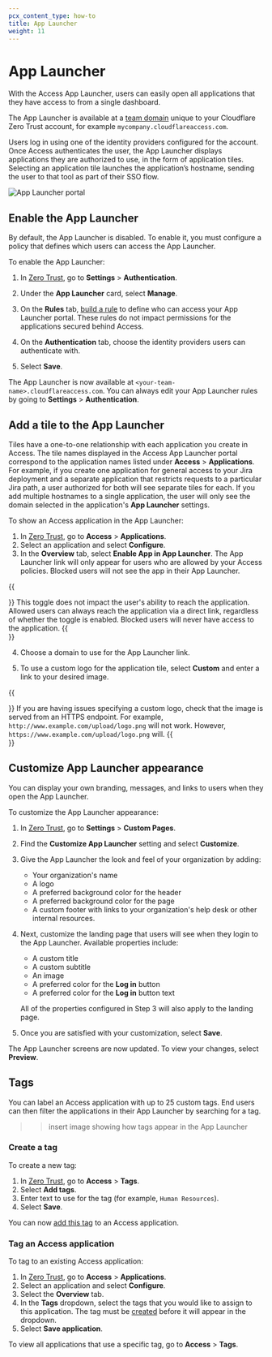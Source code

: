 ```yaml
---
pcx_content_type: how-to
title: App Launcher
weight: 11
---
```


# App Launcher

With the Access App Launcher, users can easily open all applications that they have access to from a single dashboard.

The App Launcher is available at a [team domain](/cloudflare-one/glossary/#team-domain) unique to your Cloudflare Zero Trust account, for example `mycompany.cloudflareaccess.com`.

Users log in using one of the identity providers configured for the account. Once Access authenticates the user, the App Launcher displays applications they are authorized to use, in the form of application tiles. Selecting an application tile launches the application’s hostname, sending the user to that tool as part of their SSO flow.

![App Launcher portal](/images/cloudflare-one/applications/app-launcher.png)

## Enable the App Launcher

By default, the App Launcher is disabled. To enable it, you must configure a policy that defines which users can access the App Launcher.

To enable the App Launcher:

1. In [Zero Trust](https://one.dash.cloudflare.com), go to **Settings** > **Authentication**.

2. Under the **App Launcher** card, select **Manage**.

3. On the **Rules** tab, [build a rule](/cloudflare-one/policies/access/) to define who can access your App Launcher portal. These rules do not impact permissions for the applications secured behind Access.

4. On the **Authentication** tab, choose the identity providers users can authenticate with.

5. Select **Save**.

The App Launcher is now available at `<your-team-name>.cloudflareaccess.com`. You can always edit your App Launcher rules by going to **Settings** > **Authentication**.

## Add a tile to the App Launcher

Tiles have a one-to-one relationship with each application you create in Access. The tile names displayed in the Access App Launcher portal correspond to the application names listed under **Access** > **Applications**. For example, if you create one application for general access to your Jira deployment and a separate application that restricts requests to a particular Jira path, a user authorized for both will see separate tiles for each. If you add multiple hostnames to a single application, the user will only see the domain selected in the application's **App Launcher** settings.

To show an Access application in the App Launcher:

1. In [Zero Trust](https://one.dash.cloudflare.com/), go to **Access** > **Applications**.
2. Select an application and select **Configure**.
3. In the **Overview** tab, select **Enable App in App Launcher**. The App Launcher link will only appear for users who are allowed by your Access policies. Blocked users will not see the app in their App Launcher.

{{<Aside type="note">}}
This toggle does not impact the user's ability to reach the application. Allowed users can always reach the application via a direct link, regardless of whether the toggle is enabled. Blocked users will never have access to the application.
{{</Aside>}}

4. Choose a domain to use for the App Launcher link.

5. To use a custom logo for the application tile, select **Custom** and enter a link to your desired image.

{{<Aside type="note">}}
If you are having issues specifying a custom logo, check that the image is served from an HTTPS endpoint. For example, `http://www.example.com/upload/logo.png` will not work. However, `https://www.example.com/upload/logo.png` will.
{{</Aside>}}

## Customize App Launcher appearance

You can display your own branding, messages, and links to users when they open the App Launcher.

To customize the App Launcher appearance:

1. In [Zero Trust](https://one.dash.cloudflare.com/), go to **Settings** > **Custom Pages**.
2. Find the **Customize App Launcher** setting and select **Customize**.
3. Give the App Launcher the look and feel of your organization by adding:
    - Your organization's name
    - A logo
    - A preferred background color for the header
    - A preferred background color for the page
    - A custom footer with links to your organization's help desk or other internal resources.
4. Next, customize the landing page that users will see when they login to the App Launcher. Available properties include:
    - A custom title
    - A custom subtitle
    - An image
    - A preferred color for the **Log in** button
    - A preferred color for the **Log in** button text

    All of the properties configured in Step 3 will also apply to the landing page.
  
5. Once you are satisfied with your customization, select **Save**.

The App Launcher screens are now updated. To view your changes, select **Preview**.

## Tags

You can label an Access application with up to 25 custom tags. End users can then filter the applications in their App Launcher by searching for a tag.

>> insert image showing how tags appear in the App Launcher

### Create a tag

To create a new tag:

1. In [Zero Trust](https://one.dash.cloudflare.com/), go to **Access** > **Tags**.
2. Select **Add tags**.
3. Enter text to use for the tag (for example, `Human Resources`).
4. Select **Save**.

You can now [add this tag](#tag-an-access-application) to an Access application.

### Tag an Access application

To tag to an existing Access application:

1. In [Zero Trust](https://one.dash.cloudflare.com/), go to **Access** > **Applications**.
2. Select an application and select **Configure**.
3. Select the **Overview** tab.
4. In the **Tags** dropdown, select the tags that you would like to assign to this application. The tag must be [created](#create-a-tag) before it will appear in the dropdown.
5. Select **Save application**.

To view all applications that use a specific tag, go to **Access** > **Tags**.
